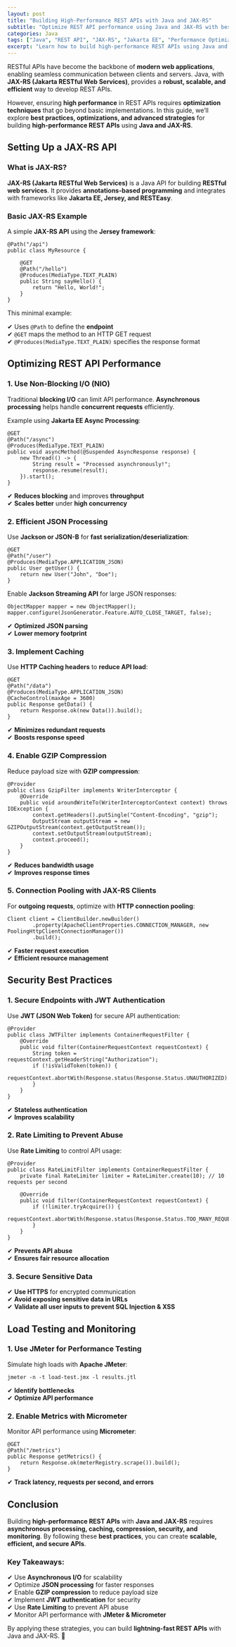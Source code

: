```yaml
---
layout: post
title: "Building High-Performance REST APIs with Java and JAX-RS"
subtitle: "Optimize REST API performance using Java and JAX-RS with best practices for scalability and efficiency."
categories: Java
tags: ["Java", "REST API", "JAX-RS", "Jakarta EE", "Performance Optimization", "Microservices"]
excerpt: "Learn how to build high-performance REST APIs using Java and JAX-RS. This guide covers optimization techniques, best practices, and strategies for scalability."
---
```

RESTful APIs have become the backbone of **modern web applications**, enabling seamless communication between clients and servers. Java, with **JAX-RS (Jakarta RESTful Web Services)**, provides a **robust, scalable, and efficient** way to develop REST APIs.

However, ensuring **high performance** in REST APIs requires **optimization techniques** that go beyond basic implementations. In this guide, we’ll explore **best practices, optimizations, and advanced strategies** for building **high-performance REST APIs** using **Java and JAX-RS**.

## Setting Up a JAX-RS API

### What is JAX-RS?

**JAX-RS (Jakarta RESTful Web Services)** is a Java API for building **RESTful web services**. It provides **annotations-based programming** and integrates with frameworks like **Jakarta EE, Jersey, and RESTEasy**.

### Basic JAX-RS Example

A simple **JAX-RS API** using the **Jersey framework**:

```
@Path("/api")
public class MyResource {

    @GET
    @Path("/hello")
    @Produces(MediaType.TEXT_PLAIN)
    public String sayHello() {
        return "Hello, World!";
    }
}
```

This minimal example:

✔ Uses `@Path` to define the **endpoint**  
✔ `@GET` maps the method to an HTTP GET request  
✔ `@Produces(MediaType.TEXT_PLAIN)` specifies the response format

## Optimizing REST API Performance

### 1. Use Non-Blocking I/O (NIO)

Traditional **blocking I/O** can limit API performance. **Asynchronous processing** helps handle **concurrent requests** efficiently.

Example using **Jakarta EE Async Processing**:

```
@GET
@Path("/async")
@Produces(MediaType.TEXT_PLAIN)
public void asyncMethod(@Suspended AsyncResponse response) {
    new Thread(() -> {
        String result = "Processed asynchronously!";
        response.resume(result);
    }).start();
}
```

✔ **Reduces blocking** and improves **throughput**  
✔ **Scales better** under **high concurrency**

### 2. Efficient JSON Processing

Use **Jackson or JSON-B** for **fast serialization/deserialization**:

```
@GET
@Path("/user")
@Produces(MediaType.APPLICATION_JSON)
public User getUser() {
    return new User("John", "Doe");
}
```

Enable **Jackson Streaming API** for large JSON responses:

```
ObjectMapper mapper = new ObjectMapper();
mapper.configure(JsonGenerator.Feature.AUTO_CLOSE_TARGET, false);
```

✔ **Optimized JSON parsing**  
✔ **Lower memory footprint**

### 3. Implement Caching

Use **HTTP Caching headers** to **reduce API load**:

```
@GET
@Path("/data")
@Produces(MediaType.APPLICATION_JSON)
@CacheControl(maxAge = 3600)
public Response getData() {
    return Response.ok(new Data()).build();
}
```

✔ **Minimizes redundant requests**  
✔ **Boosts response speed**

### 4. Enable GZIP Compression

Reduce payload size with **GZIP compression**:

```
@Provider
public class GzipFilter implements WriterInterceptor {
    @Override
    public void aroundWriteTo(WriterInterceptorContext context) throws IOException {
        context.getHeaders().putSingle("Content-Encoding", "gzip");
        OutputStream outputStream = new GZIPOutputStream(context.getOutputStream());
        context.setOutputStream(outputStream);
        context.proceed();
    }
}
```

✔ **Reduces bandwidth usage**  
✔ **Improves response times**

### 5. Connection Pooling with JAX-RS Clients

For **outgoing requests**, optimize with **HTTP connection pooling**:

```
Client client = ClientBuilder.newBuilder()
        .property(ApacheClientProperties.CONNECTION_MANAGER, new PoolingHttpClientConnectionManager())
        .build();
```

✔ **Faster request execution**  
✔ **Efficient resource management**

## Security Best Practices

### 1. Secure Endpoints with JWT Authentication

Use **JWT (JSON Web Token)** for secure API authentication:

```
@Provider
public class JWTFilter implements ContainerRequestFilter {
    @Override
    public void filter(ContainerRequestContext requestContext) {
        String token = requestContext.getHeaderString("Authorization");
        if (!isValidToken(token)) {
            requestContext.abortWith(Response.status(Response.Status.UNAUTHORIZED).build());
        }
    }
}
```

✔ **Stateless authentication**  
✔ **Improves scalability**

### 2. Rate Limiting to Prevent Abuse

Use **Rate Limiting** to control API usage:

```
@Provider
public class RateLimitFilter implements ContainerRequestFilter {
    private final RateLimiter limiter = RateLimiter.create(10); // 10 requests per second

    @Override
    public void filter(ContainerRequestContext requestContext) {
        if (!limiter.tryAcquire()) {
            requestContext.abortWith(Response.status(Response.Status.TOO_MANY_REQUESTS).build());
        }
    }
}
```

✔ **Prevents API abuse**  
✔ **Ensures fair resource allocation**

### 3. Secure Sensitive Data

✔ **Use HTTPS** for encrypted communication  
✔ **Avoid exposing sensitive data in URLs**  
✔ **Validate all user inputs to prevent SQL Injection & XSS**

## Load Testing and Monitoring

### 1. Use JMeter for Performance Testing

Simulate high loads with **Apache JMeter**:

```
jmeter -n -t load-test.jmx -l results.jtl
```

✔ **Identify bottlenecks**  
✔ **Optimize API performance**

### 2. Enable Metrics with Micrometer

Monitor API performance using **Micrometer**:

```
@GET
@Path("/metrics")
public Response getMetrics() {
    return Response.ok(meterRegistry.scrape()).build();
}
```

✔ **Track latency, requests per second, and errors**

## Conclusion

Building **high-performance REST APIs** with **Java and JAX-RS** requires **asynchronous processing, caching, compression, security, and monitoring**. By following these **best practices**, you can create **scalable, efficient, and secure APIs**.

### Key Takeaways:
✔ Use **Asynchronous I/O** for scalability  
✔ Optimize **JSON processing** for faster responses  
✔ Enable **GZIP compression** to reduce payload size  
✔ Implement **JWT authentication** for security  
✔ Use **Rate Limiting** to prevent API abuse  
✔ Monitor API performance with **JMeter & Micrometer**

By applying these strategies, you can build **lightning-fast REST APIs** with Java and JAX-RS. 🚀
